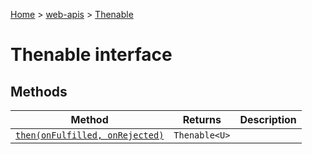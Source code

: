 [Home](./index) &gt; [web-apis](./web-apis.md) &gt; [Thenable](./web-apis.thenable.md)

# Thenable interface

## Methods

|  Method | Returns | Description |
|  --- | --- | --- |
|  [`then(onFulfilled, onRejected)`](./web-apis.thenable.then.md) | `Thenable<U>` |  |

